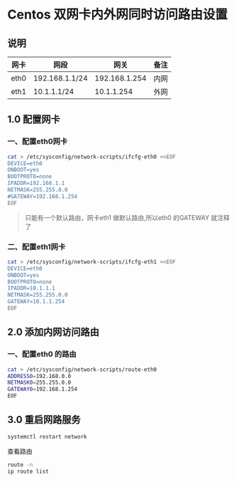 # Centos 双网卡内外网同时访问路由设置



## 说明

| 网卡 | 网段           | 网关          | 备注 |
| ---- | -------------- | ------------- | ---- |
| eth0 | 192.168.1.1/24 | 192.168.1.254 | 内网 |
| eth1 | 10.1.1.1/24    | 10.1.1.254    | 外网 |



## 1.0 配置网卡



### 一、配置eth0网卡

```bash
cat > /etc/sysconfig/network-scripts/ifcfg-eth0 <<EOF
DEVICE=eth0
ONBOOT=yes
BOOTPROTO=none
IPADDR=192.168.1.1
NETMASK=255.255.0.0
#GATEWAY=192.168.1.254
EOF
```

> 只能有一个默认路由，网卡eth1 做默认路由,所以eth0 的GATEWAY 就注释了



### 二、配置eth1网卡

 ```bash
cat > /etc/sysconfig/network-scripts/ifcfg-eth1 <<EOF
DEVICE=eth0
ONBOOT=yes
BOOTPROTO=none
IPADDR=10.1.1.1
NETMASK=255.255.0.0
GATEWAY=10.1.1.254
EOF
 ```



## 2.0 添加内网访问路由



### 一、配置eth0 的路由

```bash
cat > /etc/sysconfig/network-scripts/route-eth0
ADDRESS0=192.168.0.0
NETMASK0=255.255.0.0
GATEWAY0=192.168.1.254
EOF
```




## 3.0 重启网路服务

```bash
systemctl restart network
```



查看路由

```bash
route -n
ip route list
```


